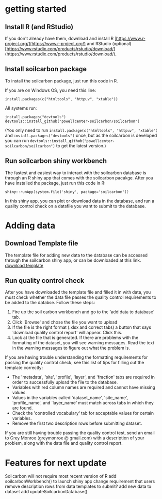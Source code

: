 # getting started
## Install R (and RStudio)

If you don't already have them, download and install R [https://www.r-project.org/](https://www.r-project.org/) and RStudio (optional) [https://www.rstudio.com/products/rstudio/download/](https://www.rstudio.com/products/rstudio/download/).

## Install soilcarbon package
To install the soilcarbon package, just run this code in R. 

 If you are on Windows OS, you need this line:
```{r]
install.packages(c("htmltools", "httpuv", "xtable"))
```
All systems run:
```{r}
install.packages("devtools")
devtools::install_github("powellcenter-soilcarbon/soilcarbon")
```
(You only need to run `install.package(c("htmltools", "httpuv", "xtable")` and `install.packages("devtools")` once, but as the soilcarbon is developed you can run `devtools::install_github("powellcenter-soilcarbon/soilcarbon")` to get the latest version.)

## Run soilcarbon shiny workbench
The fastest and easiest way to interact with the soilcarbon database is through an R shiny app that comes with the soilcarbon pacakge. After you have installed the package, just run this code in R:
```{r}
shiny::runApp(system.file('shiny', package='soilcarbon'))
```
In this shiny app, you can plot or download data in the database, and run a quality control check on a datafile you want to submit to the database.

# Adding data

## Download Template file
The template file for adding new data to the database can be accessed through the soilcarbon shiny app, or can be downloaded at this link.
 [download template](https://github.com/powellcenter-soilcarbon/soilcarbon/raw/master/inst/extdata/Master_template.xlsx)

## Run quality control check
After you have downloaded the template file and filled it in with data, you must check whether the data file passes the quality control requirements to be added to the databse. Follow these steps:

1. Fire up the soil carbon workbench and go to the 'add data to database' tab.
1. Click 'Browse' and chose the file you want to upload
1. If the file is the right format (.xlsx and correct tabs) a button that says 'download quality control report' will appear. Click this.
1. Look at the file that is generated. If there are problems with the formating of the dataset, you will see warning messages. Read the text in the warning messages to figure out what the problem is.

If you are having trouble understanding the formatting requirements for passing the quality control check, see this list of tips for filling out the template correctly:

* The 'metadata', 'site', 'profile', 'layer', and 'fraction' tabs are required in order to successfully upload the file to the database.
* Variables with red column names are required and cannot have missing values.
* Values in the variables called 'dataset_name', 'site_name', 'profile_name', and 'layer_name' must match across tabs in which they are found.
* Check the 'controlled vocabulary' tab for acceptable values for certain variables.
* Remove the first two description rows before submitting dataset.

If you are still having trouble passing the quality control test, send an email to Grey Monroe (greymonroe @ gmail.com) with a description of your problem, along with the data file and quality control report.

# Features for next update
Soilcarbon will not require most recent version of R
add soilcarbonWorkbench() to launch shiny app
change requirement that users remove description rows from data templates to submit?
add new data to dataset
add updateSoilcarbonDatabase()


